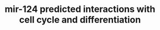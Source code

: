 ---
annotations:
- type: Pathway Ontology
  value: regulatory pathway
authors:
- Khanspers
- Ryanmiller
- Mkutmon
description: Schematic of predicted interactions of miR-124 with cell cycle and cell
  differentiation machinery.  A genomewide miRNA mimic toxicity screen indicates common
  and selective vulnerabilities of epithelial ovarian cancer cells. miR-124 is selectively
  toxic, mainly by inducing terminal cell differentiation via its target SIX4.
last-edited: 2016-10-06
organisms:
- Homo sapiens
redirect_from:
- /index.php/Pathway:WP3595
- /instance/WP3595
schema-jsonld:
- '@context': https://schema.org/
  '@id': https://wikipathways.github.io/pathways/WP3595.html
  '@type': Dataset
  creator:
    '@type': Organization
    name: WikiPathways
  description: Schematic of predicted interactions of miR-124 with cell cycle and
    cell differentiation machinery.  A genomewide miRNA mimic toxicity screen indicates
    common and selective vulnerabilities of epithelial ovarian cancer cells. miR-124
    is selectively toxic, mainly by inducing terminal cell differentiation via its
    target SIX4.
  keywords:
  - SIX4
  - STRADB
  - hsa-miR-124a
  - AMPK
  - PTBP
  - KLB1
  - SCP1
  license: CC0
  name: mir-124 predicted interactions with cell cycle and differentiation
seo: CreativeWork
title: mir-124 predicted interactions with cell cycle and differentiation
wpid: WP3595
---